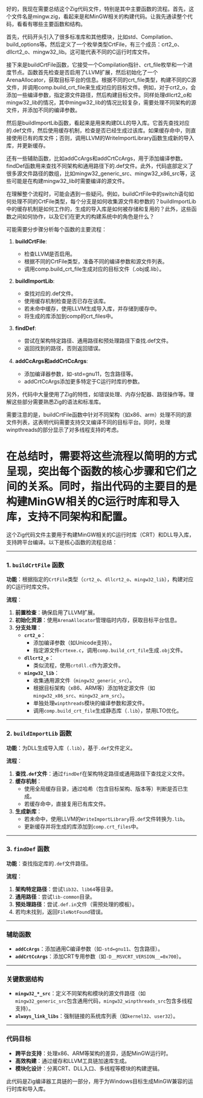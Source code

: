 好的，我现在需要总结这个Zig代码文件，特别是其中主要函数的流程。首先，这个文件名是mingw.zig，看起来是和MinGW相关的构建代码。让我先通读整个代码，看看有哪些主要函数和结构。

首先，代码开头引入了很多标准库和其他模块，比如std、Compilation、build_options等。然后定义了一个枚举类型CrtFile，有三个成员：crt2_o、dllcrt2_o、mingw32_lib。这可能代表不同的C运行时库文件。

接下来是buildCrtFile函数，它接受一个Compilation指针、crt_file枚举和一个进度节点。函数首先检查是否启用了LLVM扩展，然后初始化了一个ArenaAllocator，获取目标平台的信息。根据不同的crt_file类型，构建不同的C源文件，并调用comp.build_crt_file来生成对应的目标文件。例如，对于crt2_o，会添加一些编译参数，指定源文件路径，然后构建目标文件。同样处理dllcrt2_o和mingw32_lib的情况，其中mingw32_lib的情况比较复杂，需要处理不同架构的源文件，并添加不同的编译参数。

然后是buildImportLib函数，看起来是用来构建DLL的导入库。它首先查找对应的.def文件，然后使用缓存机制，检查是否已经生成过该库。如果缓存命中，则直接使用已有的库文件；否则，调用LLVM的WriteImportLibrary函数生成新的导入库，并更新缓存。

还有一些辅助函数，比如addCcArgs和addCrtCcArgs，用于添加编译参数。findDef函数用来查找不同架构和通用路径下的.def文件。此外，代码底部定义了很多源文件路径的数组，比如mingw32_generic_src、mingw32_x86_src等，这些可能是在构建mingw32_lib时需要编译的源文件。

在理解整个流程时，可能会遇到一些疑问。例如，buildCrtFile中的switch语句如何处理不同的CrtFile类型，每个分支是如何收集源文件和参数的？buildImportLib中的缓存机制是如何工作的，生成的导入库是如何被存储和复用的？此外，这些函数之间如何协作，以及它们在更大的构建系统中的角色是什么？

可能需要分步骤分析每个函数的主要流程：

1. **buildCrtFile**:
   - 检查LLVM是否启用。
   - 根据不同的CrtFile类型，准备不同的编译参数和源文件列表。
   - 调用comp.build_crt_file生成对应的目标文件（.obj或.lib）。

2. **buildImportLib**:
   - 查找对应的.def文件。
   - 使用缓存机制检查是否已存在该库。
   - 若未命中缓存，使用LLVM生成导入库，并存储到缓存中。
   - 将生成的库添加到comp的crt_files中。

3. **findDef**:
   - 尝试在架构特定路径、通用路径和预处理路径下查找.def文件。
   - 返回找到的路径，否则返回错误。

4. **addCcArgs和addCrtCcArgs**:
   - 添加编译器参数，如-std=gnu11，包含路径等。
   - addCrtCcArgs添加更多特定于C运行时库的参数。

另外，代码中大量使用了Zig的特性，如错误处理、内存分配器、路径操作等。理解这些部分需要熟悉Zig的语法和标准库。

需要注意的是，buildCrtFile函数中针对不同架构（如x86、arm）处理不同的源文件列表，这表明代码需要支持交叉编译不同的目标平台。同时，处理winpthreads的部分显示了对多线程支持的考虑。

在总结时，需要将这些流程以简明的方式呈现，突出每个函数的核心步骤和它们之间的关系。同时，指出代码的主要目的是构建MinGW相关的C运行时库和导入库，支持不同架构和配置。
================================================
这个Zig代码文件主要用于构建MinGW相关的C运行时库（CRT）和DLL导入库，支持跨平台编译。以下是核心函数的流程总结：

---

### **1. `buildCrtFile` 函数**
**功能**：根据指定的`CrtFile`类型（`crt2_o`、`dllcrt2_o`、`mingw32_lib`），构建对应的C运行时库文件。

**流程**：
1. **前置检查**：确保启用了LLVM扩展。
2. **初始化资源**：使用`ArenaAllocator`管理临时内存，获取目标平台信息。
3. **分支处理**：
   - **`crt2_o`**：
     - 添加编译参数（如Unicode支持）。
     - 指定源文件`crtexe.c`，调用`comp.build_crt_file`生成`.obj`文件。
   - **`dllcrt2_o`**：
     - 类似流程，使用`crtdll.c`作为源文件。
   - **`mingw32_lib`**：
     - 收集通用源文件（`mingw32_generic_src`）。
     - 根据目标架构（x86、ARM等）添加特定源文件（如`mingw32_x86_src`、`mingw32_arm_src`）。
     - 单独处理`winpthreads`模块的编译参数和源文件。
     - 调用`comp.build_crt_file`生成静态库（`.lib`），禁用LTO优化。

---

### **2. `buildImportLib` 函数**
**功能**：为DLL生成导入库（`.lib`），基于`.def`文件定义。

**流程**：
1. **查找`.def`文件**：通过`findDef`在架构特定路径或通用路径下查找定义文件。
2. **缓存机制**：
   - 使用全局缓存目录，通过哈希（包含目标架构、版本等）判断是否已生成。
   - 若缓存命中，直接复用已有库文件。
3. **生成新库**：
   - 若未命中，使用LLVM的`WriteImportLibrary`将`.def`文件转换为`.lib`。
   - 更新缓存并将生成的库添加到`comp.crt_files`中。

---

### **3. `findDef` 函数**
**功能**：查找指定库的`.def`文件路径。

**流程**：
1. **架构特定路径**：尝试`lib32`、`lib64`等目录。
2. **通用路径**：尝试`lib-common`目录。
3. **预处理路径**：尝试`.def.in`文件（需预处理的模板）。
4. 若均未找到，返回`FileNotFound`错误。

---

### **辅助函数**
- **`addCcArgs`**：添加通用C编译参数（如`-std=gnu11`、包含路径）。
- **`addCrtCcArgs`**：添加CRT专用参数（如`-D__MSVCRT_VERSION__=0x700`）。

---

### **关键数据结构**
- **`mingw32_*_src`**：定义不同架构和模块的源文件路径（如`mingw32_generic_src`包含通用代码，`mingw32_winpthreads_src`包含多线程支持）。
- **`always_link_libs`**：强制链接的系统库列表（如`kernel32`、`user32`）。

---

### **代码目标**
- **跨平台支持**：处理x86、ARM等架构的差异，适配MinGW运行时。
- **高效构建**：通过缓存和LLVM工具链加速库生成。
- **模块化设计**：分离CRT、DLL入口、多线程等模块的构建逻辑。

此代码是Zig编译器工具链的一部分，用于为Windows目标生成MinGW兼容的运行时库和导入库。